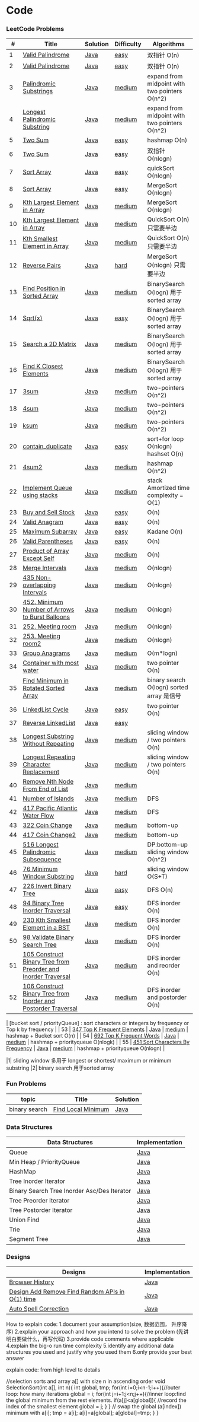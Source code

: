  Code
========

### LeetCode Problems

| #   | Title                                                                                                                                                       | Solution                                                                                  | Difficulty                                                           | Algorithms                                                |
|-----|-------------------------------------------------------------------------------------------------------------------------------------------------------------|-------------------------------------------------------------------------------------------|----------------------------------------------------------------------|-----------------------------------------------------------|
| 1   | [Valid Palindrome](https://leetcode.com/problems/valid-palindrome/)                                                                                         | [Java](./algorithms/1_valid_palindrome/ValidPalindrome.java)                              | [easy](./algorithms/1_valid_palindromem/README.md)                   | 双指针  O(n)                                                 |
| 2   | [Valid Palindrome](https://leetcode.com/problems/valid-palindrome-ii/)                                                                                      | [Java](./algorithms/2_valid_palindrome2/ValidPalindrome2.java)                            | [easy](./algorithms/2_valid_palindromem2/README.md)                  | 双指针  O(n)                                                 |
| 3   | [Palindromic Substrings](https://leetcode.com/problems/palindromic-substrings/)                                                                             | [Java](./algorithms/34_palindromic_substring/CountSubstring.java)                         | [medium]()                                                           | expand from midpoint with two pointers O(n^2)             |
| 4   | [Longest Palindromic Substring](https://leetcode.com/problems/longest-palindromic-substring/)                                                               | [Java](./algorithms/35_longest_palindromic_substring/LongestPalindromic.java)             | [medium](./algorithms/35_longest_palindromic_substring/README.md)    | expand from midpoint with two pointers O(n^2)             |
| 5   | [Two Sum](https://leetcode.com/problems/two-sum/)                                                                                                           | [Java](./algorithms/3_two_sum/hashmap/TwoSum.java)                                        | [easy](./algorithms/3_two_sum/hashmap/README.md)                     | hashmap  O(n)                                             |
| 6   | [Two Sum](https://leetcode.com/problems/two-sum/)                                                                                                           | [Java](./algorithms/3_two_sum/two_pointer/TwoSum2.java)                                   | [easy](./algorithms/3_two_sum/two_pointer/README.md)                 | 双指针  O(nlogn)                                             |
| 7   | [Sort Array](https://leetcode.com/problems/sort-an-array/)                                                                                                  | [Java](./algorithms/4_sort_array/QuickSort.java)                                          | [easy](./algorithms/4_sort_array/README.md)                          | quickSort  O(nlogn)                                       |
| 8   | [Sort Array](https://leetcode.com/problems/sort-an-array/)                                                                                                  | [Java](./algorithms/4_sort_array/MergeSort.java)                                          | [easy](./algorithms/4_sort_array/README.md)                          | MergeSort  O(nlogn)                                       |
| 9   | [Kth Largest Element in Array](https://leetcode.com/problems/kth-largest-element-in-an-array/)                                                              | [Java](./algorithms/5_Kth_largest_element_array/MergeSort.java)                           | [medium](./algorithms/5_Kth_largest_element_array/README.md)         | MergeSort  O(nlogn)                                       |
| 10  | [Kth Largest Element in Array](https://leetcode.com/problems/kth-largest-element-in-an-array/)                                                              | [Java](./algorithms/5_Kth_largest_element_array/QuickSort.java)                           | [medium](./algorithms/5_Kth_largest_element_array/README.md)         | QuickSort  O(n) 只需要半边                                     |
| 11  | [Kth Smallest Element in Array](https://leetcode.com/problems/kth-largest-element-in-an-array/)                                                             | [Java](./algorithms/6_Kth_smallest_element_array/QuickSort.java)                          | [medium](./algorithms/6_Kth_smallest_element_array/README.md)        | QuickSort  O(n) 只需要半边                                     |
| 12  | [Reverse Pairs](https://leetcode.com/problems/reverse-pairs/)                                                                                               | [Java](./algorithms/7_reverse_pairs/MergeSort.java)                                       | [hard](./algorithms/7_reverse_pairs/README.md)                       | MergeSort  O(nlogn) 只需要半边                                 |
| 13  | [Find Position in Sorted Array](https://leetcode.com/problems/find-first-and-last-position-of-element-in-sorted-array/)                                     | [Java](./algorithms/8_find_position_in_sorted_array/BinarySearch.java)                    | [medium](./algorithms/8_find_position_in_sorted_array/README.md)     | BinarySearch  O(logn)    用于sorted array                   |
| 14  | [Sqrt(x)](https://leetcode.com/problems/sqrtx/)                                                                                                             | [Java](./algorithms/9_sqrt/Squrt.java)                                                    | [easy](./algorithms/9_sqrt/README.md)                                | BinarySearch  O(logn) 用于sorted array                      |
| 15  | [Search a 2D Matrix](https://leetcode.com/problems/search-a-2d-matrix/)                                                                                     | [Java](./algorithms/10_search_2d_matrix/SearchMatrix.java)                                | [medium](./algorithms/10_search_2d_matrix/README.md)                 | BinarySearch  O(logn) 用于sorted array                      |
| 16  | [Find K Closest Elements](https://leetcode.com/problems/find-k-closest-elements/)                                                                           | [Java](./algorithms/11_find_K_closest_element/FindClosestElement.java)                    | [medium](./algorithms/11_find_K_closest_element/README.md)           | BinarySearch  O(logn) 用于sorted array                      |
| 17  | [3sum](https://leetcode.com/problems/3sum/)                                                                                                                 | [Java](./algorithms/12_3sum/3sum.java)                                                    | [medium](./algorithms/12_3sum/README.md)                             | two-pointers  O(n^2)                                      |
| 18  | [4sum](https://leetcode.com/problems/4sum/)                                                                                                                 | [Java](./algorithms/13_4sum/3sum.java)                                                    | [medium](./algorithms/13_4sum/README.md)                             | two-pointers  O(n^2)                                      |
| 19  | [ksum](https://leetcode.com/problems/4sum/)                                                                                                                 | [Java](./algorithms/14_ksum/4sum.java)                                                    | [medium](./algorithms/14_4sum/README.md)                             | two-pointers  O(n^2)                                      |
| 20  | [contain_duplicate](https://leetcode.com/problems/contains-duplicate/)                                                                                      | [Java](./algorithms/15_contain_duplicate/ContainDuplication.java)                         | [easy]()                                                             | sort+for loop O(nlogn)     hashset O(n)                   |
| 21  | [4sum2](https://leetcode.com/problems/4sum-ii/)                                                                                                             | [Java](./algorithms/16_4sum2/4sum2.java)                                                  | [medium](./algorithms/16_4sum2/README.md)                            | hashmap  O(n^2)                                           |
| 22  | [Implement Queue using stacks](https://leetcode.com/problems/implement-queue-using-stacks/)                                                                 | [Java](./algorithms/17_queue_by_stacks/QueueByStack.java)                                 | [medium](./algorithms/17_queue_by_stacks/README.md)                  | stack   Amortized time complexity = O(1)                  |
| 23  | [Buy and Sell Stock](https://leetcode.com/problems/best-time-to-buy-and-sell-stock/)                                                                        | [Java](./algorithms/18_buy_and_sell_stock/BuySellStock.java)                              | [easy](./algorithms/18_buy_and_sell_stock/README.md)                 | O(n)                                                      |
| 24  | [Valid Anagram](https://leetcode.com/problems/valid-anagram/)                                                                                               | [Java](./algorithms/19_valid_anagram/ValidAnagram.java)                                   | [easy](./algorithms/19_valid_anagram/README.md)                      | O(n)                                                      |
| 25  | [Maximum Subarray](https://leetcode.com/problems/maximum-subarray/)                                                                                         | [Java](./algorithms/20_maximum_subarray/MaxSubarray.java)                                 | [easy](./algorithms/20_maximum_subarray/README.md)                   | Kadane O(n)                                               |
| 26  | [Valid Parentheses](https://leetcode.com/problems/valid-parentheses/)                                                                                       | [Java](./algorithms/21_valid_parentheses/ValidParenthese.java)                            | [easy]()                                                             | O(n)                                                      |
| 27  | [Product of Array Except Self](https://leetcode.com/problems/product-of-array-except-self/)                                                                 | [Java](./algorithms/22_product_of_array_ecept_self/ProductExceptSelf.java)                | [medium]()                                                           | O(n)                                                      |
| 28  | [Merge Intervals](https://leetcode.com/problems/merge-intervals/)                                                                                           | [Java](./algorithms/23_merge_intervals/MergeIntervals.java)                               | [medium](./algorithms/23_merge_intervals/README.md)                  | O(nlogn)                                                  |
| 29  | [435 Non-overlapping Intervals](https://leetcode.com/problems/non-overlapping-intervals/)                                                                   | [Java](./algorithms/44_non_overlapping_intervals/EraseOverlapIntervals.java)              | [medium](./algorithms/44_non_overlapping_intervals/README.md)        | O(nlogn)                                                  |
| 30  | [452. Minimum Number of Arrows to Burst Balloons](https://leetcode.com/problems/minimum-number-of-arrows-to-burst-balloons/)                                | [Java](./algorithms/45_min_arrows_to_burst_ballons/findMinArrowShots.java)                | [medium]()                                                           | O(nlogn)                                                  |
| 31  | [252. Meeting room](https://leetcode.com/problems/meeting-rooms/)                                                                                           | [Java](./algorithms/46_meeting_room/CanAttendMeetings.java)                               | [medium]()                                                           | O(nlogn)                                                  |
| 32  | [253. Meeting room2](https://leetcode.com/problems/meeting-rooms-ii/)                                                                                       | [Java](./algorithms/47_meeting_room2/MinMeetingRooms.java)                                | [medium]()                                                           | O(nlogn)                                                  |
| 33  | [Group Anagrams](https://leetcode.com/problems/group-anagrams/)                                                                                             | [Java](./algorithms/24_group_anagrams/GroupAnagrams.java)                                 | [medium](./algorithms/24_group_anagrams/README.md)                   | O(m*logn)                                                 |
| 34  | [Container with most water](https://leetcode.com/problems/container-with-most-water/)                                                                       | [Java](./algorithms/25_container_most_water/MaxArea.java)                                 | [medium](./algorithms/25_container_most_water/README.md)             | two pointer O(n)                                          |
| 35  | [Find Minimum in Rotated Sorted Array](https://leetcode.com/problems/find-minimum-in-rotated-sorted-array/)                                                 | [Java](./algorithms/26_find_min_in_rotated_sorted_array/FindMin.java)                     | [medium](./algorithms/26_find_min_in_rotated_sorted_array/README.md) | binary search O(logn)  sorted array 是信号                   |
| 36  | [LinkedList Cycle](https://leetcode.com/problems/linked-list-cycle/)                                                                                        | [Java](./algorithms/27_linkedList_cycle/hasCycle.java)                                    | [easy]()                                                             | two pointer O(n)                                          |
| 37  | [Reverse LinkedList](https://leetcode.com/problems/reverse-linked-list/)                                                                                    | [Java](./algorithms/28_reverse_LinkedList/ReverseLinkedList.java)                         | [easy]()                                                             |                                                           |
| 38  | [Longest Substring Without Repeating](https://leetcode.com/problems/longest-substring-without-repeating-characters/)                                        | [Java](./algorithms/29_longest_substring_without_repeating/lengthOfLongestSubstring.java) | [medium]()                                                           | sliding window  / two pointers      O(n)                  |
| 39  | [Longest Repeating Character Replacement](https://leetcode.com/problems/longest-repeating-character-replacement/)                                           | [Java](./algorithms/30_longest_repeating_replacement/characterReplacement.java)           | [medium]()                                                           | sliding window  / two pointers      O(n)                  |
| 40  | [Remove Nth Node From End of List](https://leetcode.com/problems/remove-nth-node-from-end-of-list/)                                                         | [Java](./algorithms/31_remove_nth_node_from_end/RemoveNthFromEnd.java)                    | [medium](./algorithms/31_remove_nth_node_from_end/README.md)         |                                                           |
| 41  | [Number of Islands](https://leetcode.com/problems/number-of-islands/)                                                                                       | [Java](./algorithms/32_numbers_of_Islands/NumIsLand.java)                                 | [medium]()                                                           | DFS                                                       |
| 42  | [417 Pacific Atlantic Water Flow](https://leetcode.com/problems/pacific-atlantic-water-flow/)                                                               | [Java](./algorithms/33_pacific_atlantic_water_flow/PacificAtlantic.java)                  | [medium]()                                                           | DFS                                                       |
| 43  | [322 Coin Change](https://leetcode.com/problems/coin-change/)                                                                                               | [Java](./algorithms/36_coin_change/CoinChange.java)                                       | [medium](./algorithms/36_coin_change/README.md)                      | bottom-up                                                 |
| 44  | [417 Coin Change2](https://leetcode.com/problems/pacific-atlantic-water-flow/)                                                                              | [Java](./algorithms/37_coin_change2/CoinChange.java)                                      | [medium](./algorithms/37_coin_change2/README.md)                     | bottom-up                                                 |
| 45  | [516 Longest Palindromic Subsequence](https://leetcode.com/problems/longest-palindromic-subsequence/)                                                       | [Java](./algorithms/38_longest_palindromic_subsequence/LongestPalindromeSubseq.java)      | [medium](./algorithms/38_longest_palindromic_subsequence/README.md)  | DP:bottom-up     sliding window       O(n^2)              |
| 46  | [76 Minimum Window Substring](https://leetcode.com/problems/minimum-window-substring/)                                                                      | [Java](./algorithms/39_min_window_substring/MinWindow.java)                               | [hard](./algorithms/39_min_window_substring/README.md)               | sliding window                     O(S+T)                 |
| 47  | [226 Invert Binary Tree](https://leetcode.com/problems/invert-binary-tree/)                                                                                 | [Java](./algorithms/40_invert_binary_tree/InvertTree.java)                                | [easy](./algorithms/40_invert_binary_tree/README.md)                 | DFS                                 O(n)                  |
| 48  | [94 Binary Tree Inorder Traversal](https://leetcode.com/problems/binary-tree-inorder-traversal/)                                                            | [Java](./algorithms/41_binary_tree_inorder_traversal/InorderTraversal.java)               | [easy](./algorithms/41_binary_tree_inorder_traversal/README.md)      | DFS   inorder                             O(n)            |
| 49  | [230 Kth Smallest Element in a BST](https://leetcode.com/problems/kth-smallest-element-in-a-bst/solution/)                                                  | [Java](./algorithms/42_kth_smallest_in_BST/KthSmallest.java)                              | [medium](./algorithms/42_kth_smallest_in_BST/README.md)              | DFS   inorder                             O(n)            |
| 50  | [98 Validate Binary Search Tree](https://leetcode.com/problems/validate-binary-search-tree/)                                                                | [Java](./algorithms/43_validate_BST/IsValidBST.java)                                      | [medium](./algorithms/43_validate_BST/README.md)                     | DFS   inorder                             O(n)            |
| 51  | [105 Construct Binary Tree from Preorder and Inorder Traversal](https://leetcode.com/problems/construct-binary-tree-from-preorder-and-inorder-traversal/)   | [Java](./algorithms/48_construct_BST_preorder_inorder/BuildTree.java)                     | [medium](./algorithms/48_construct_BST_preorder_inorder/README.md)   | DFS   inorder and reorder                      O(n)       |
| 52  | [106 Construct Binary Tree from Inorder and Postorder Traversal](https://leetcode.com/problems/construct-binary-tree-from-inorder-and-postorder-traversal/) | [Java](./algorithms/49_construct_BST_inorder_postorder/BuildTree.java)                    | [medium](./algorithms/49_construct_BST_inorder_postorder/README.md)  | DFS   inorder and postorder                          O(n) |

| [bucket sort / priorityQueue] : sort characters or integers by frequency or Top k by frequency |
| 53  | [347 Top K Frequent Elements](https://leetcode.com/problems/top-k-frequent-elements/)                                                                       | [Java](./algorithms/50_topK_freq_elements/topKFrequen.java)                               | [medium]()                                                           | hashmap + Bucket sort                         O(n)        |
| 54  | [692 Top K Frequent Words](https://leetcode.com/problems/top-k-frequent-words/)                                                                             | [Java](./algorithms/51_topK_freq_words/topKFrequen.java)                                  | [medium](./algorithms/51_topK_freq_words/README.md)                  | hashmap + priorityqueue                       O(nlogk)    |
| 55  | [451 Sort Characters By Frequency](https://leetcode.com/problems/sort-characters-by-frequency/)                                                             | [Java](./algorithms/52_sort_chars_by_freq/frequencySor.java)                              | [medium]()                                                           | hashmap + priorityqueue                       O(nlogn)    |


|1| sliding window 多用于 longest or shortest/ maximum or minimum substring
|2| binary search 用于sorted array

### Fun Problems

| topic | Title | Solution |
|-------| ----- | -------- |
|binary search|[Find Local Minimum](./algorithms/java/fun_find_local_minimum_in_unsorted_array/README.md)|[Java](./algorithms/java/fun_find_local_minimum_in_unsorted_array/FindLocalMin.java)|

### Data Structures

| Data Structures | Implementation |
|--|--|
|Queue|[Java](./data_structures/queue/Queue.java)|
|Min Heap / PriorityQueue|[Java](./data_structures/min_heap/MinHeap.java)|
|HashMap|[Java](./data_structures/hashmap/HashMap.java)|
|Tree Inorder Iterator|[Java](./data_structures/tree_iterator/InorderIterator.java)|
|Binary Search Tree Inorder Asc/Des Iterator|[Java](./data_structures/tree_iterator/AscDesInorderIterator.java)|
|Tree Preorder Iterator|[Java](./data_structures/tree_iterator/PreorderIterator.java)|
|Tree Postorder Iterator|[Java](./data_structures/tree_iterator/PostorderIterator.java)|
|Union Find|[Java](./data_structures/union_find/UnionFind.java)|
|Trie|[Java](./data_structures/trie/Trie.java)|
|Segment Tree|[Java](./data_structures/segment_tree/SegmentTree.java)|

### Designs

| Designs | Implementation |
|--|--|
|[Browser History](./designs/browser_history/README.md)|[Java](./designs/browser_history/BrowserHistory.java)|
|[Design Add Remove Find Random APIs in O(1) time](./designs/design_add_remove_find_random_in_o1/README.md)|[Java](./designs/design_add_remove_find_random_in_o1/NewDataStructure.java)|
|[Auto Spell Correction](./designs/auto_spell_correction/README.md)|[Java](./designs/auto_spell_correction/SpellCorrection.java)|


How to explain code:
1.document your assumption(size, 数据范围， 升序降序)
2.explain your approach and how you intend to solve the problem (先讲明白要做什么，再写代码)
3.provide code comments where applicable
4.explain the big-o run time complexity 
5.identify any additional data structures you used and justify why you used them
6.only provide your best answer

explain code:
from high level to details

//selection sorts and array a[] with size n in ascending order
void SelectionSort(int a[], int n){
	int global, tmp;
	for(int i=0;i<n-1;i++){//outer loop: how many iterations
		global = i;
		for(int j=i+1;j<n;j++){//inner loop:find the global minimum from the rest elements.
			if(a[j]<a[global]){
               //record the index of the smallest element
				global = j;
			}
		}
       // swap the global (a[index]) minimum with a[i];
		tmp = a[i];
        a[i]=a[global];
		a[global]=tmp;
	}
}